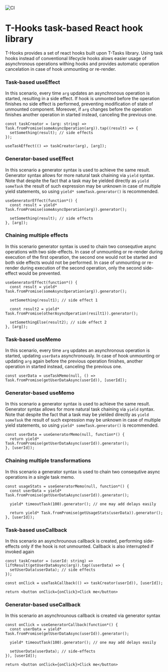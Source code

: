 ![CI](https://github.com/lammonaaf/t-hooks/workflows/CI/badge.svg)

# T-Hooks task-based React hook library

T-Hooks provides a set of react hooks built upon T-Tasks library. Using task hooks instead of conventional lifecycle hooks alows easier usage of asynchronous operations withing hooks and provides automatic operation cancelation in case of hook unmounting or re-render.

### Task-based useEffect

In this scenario, every time ```arg``` updates an asynchronous operation is started, resulting in a side effect. If hook is unmonted before the operation finishes no side effect is performed, preventing modification of state of unmounted component. Moreover, if ```arg``` changes before the operation finishes another operation in started instead, canceling the previous one.

```tsx
const taskCreator = (arg: string) => Task.fromPromise(someAsyncOperation(arg)).tap((result) => {
  setSomething(result); // side effects
});

useTaskEffect(() => taskCreator(arg), [arg]);
```

### Generator-based useEffect

In this scenario a generator syntax is used to achieve the same result. Generator syntax allows for more natural task chaining via ```yield``` syntax. Note that despite the fact that a task may be yielded directly as ```yield someTask``` the result of such expression may be unknown in case of multiple yield statements, so using ```yield* someTask.generator()``` is recommended.

```tsx
useGeneratorEffect(function*() {
  const result = yield* Task.fromPromise(someAsyncOperation(arg)).generator();

  setSomething(result); // side effects
}, [arg]);
```

### Chaining multiple effects

In this scenario generator syntax is used to chain two consequtive async operations with two side-effects. In case of unmounting or re-render during execution of the first operation, the second one would not be started and both side effects would not be performed. In case of unmounting or re-render during execution of the second operation, only the second side-effect would be prevented. 

```tsx
useGeneratorEffect(function*() {
  const result = yield* Task.fromPromise(someAsyncOperation(arg)).generator();

  setSomething(result1); // side effect 1

  const result2 = yield* Task.fromPromise(otherAsyncOperation(resilt1)).generator();

  setSomethingElse(result2); // side effect 2
}, [arg]);
```

### Task-based useMemo

In this scenario, every time ```arg``` updates an asynchronous operation is started, updating ```userData``` asynchronously. In case of hook unmounting or updating ```arg``` again before the previous operation finishes, another operation in started instead, canceling the previous one.

```tsx
const userData = useTaskMemo(null, () => Task.fromPromise(getUserDataAsync(userId)), [userId]);
```

### Generator-based useMemo

In this scenario a generator syntax is used to achieve the same result. Generator syntax allows for more natural task chaining via ```yield``` syntax. Note that despite the fact that a task may be yielded directly as ```yield someTask``` the result of such expression may be unknown in case of multiple yield statements, so using ```yield* someTask.generator()``` is recommended.

```tsx
const userData = useGeneratorMemo(null, function*() {
  return yield* Task.fromPromise(getUserDataAsync(userId)).generator();
}, [userId]);
```

### Chaining multiple transformations

In this scenario a generator syntax is used to chain two consequtive async operations in a single task memo.

```tsx
const usageStats = useGeneratorMemo(null, function*() {
  const userData = yield* Task.fromPromise(getUserDataAsync(userId)).generator();

  yield* timeoutTask(100).generator(); // one may add delays easily

  return yield* Task.fromPromise(getUsageStats(userData)).generator();
}, [userId]);
```

### Task-based useCallback

In this scenario an asynchrounous callback is created, performing side-effects only if the hook is not unmounted. Callback is also interrupted if invoked again

```tsx
const taskCreator = (userId: string) => liftResult(getUserDataAsync(arg)).tap((userData) => {
  setUserData(userData); // side effects
});

const onClick = useTaskCallback(() => taskCreator(userId)), [userId]);

return <button onClick={onClick}>Click me</button>
```

### Generator-based useCallback

In this scenario an asynchrounous callback is created via generator syntax

```tsx
const onClick = useGeneratorCallback(function*() {
  const userData = yield* Task.fromPromise(getUserDataAsync(userId)).generator();

  yield* timeoutTask(100).generator(); // one may add delays easily

  setUserData(userData); // side-effects
}), [userId]);

return <button onClick={onClick}>Click me</button>
```
